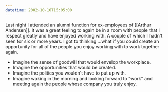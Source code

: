 ```yaml
---
datetime: 2002-10-16T15:05:00
---
```

Last night I attended an alumni function for ex-employees of [[Arthur Andersen]]. It was a great feeling to again be in a room with people that I respect greatly and have enjoyed working with. A couple of which I hadn't seen for six or more years. I got to thinking ...what if you could create an opportunity for all of the people you enjoy working with to work together again.

- Imagine the sense of goodwill that would envelop the workplace.
- Imagine the opportunities that would be created.
- Imagine the politics you wouldn't have to put up with.
- Imagine waking in the morning and looking forward to "work" and meeting again the people whose company you truly enjoy.

